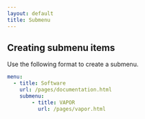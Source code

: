 ```yaml
---
layout: default
title: Submenu
---
```


## Creating submenu items

Use the following format to create a submenu.

```yml
menu:
  - title: Software
    url: /pages/documentation.html
    submenu:
        - title: VAPOR
          url: /pages/vapor.html
```